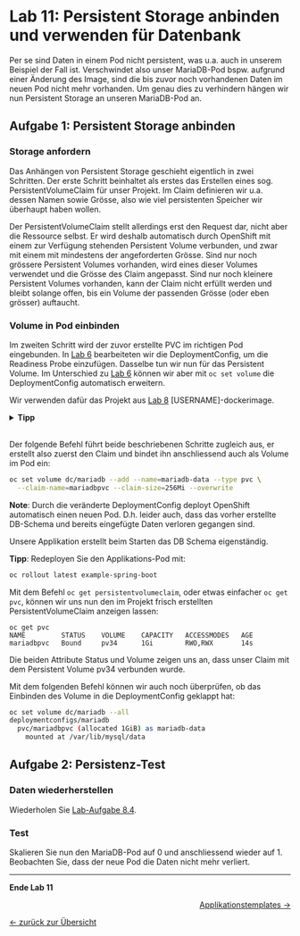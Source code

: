 # Lab 11: Persistent Storage anbinden und verwenden für Datenbank

Per se sind Daten in einem Pod nicht persistent, was u.a. auch in unserem Beispiel der Fall ist.
Verschwindet also unser MariaDB-Pod bspw. aufgrund einer Änderung des Image, sind die bis zuvor noch vorhandenen Daten im neuen Pod nicht mehr vorhanden.
Um genau dies zu verhindern hängen wir nun Persistent Storage an unseren MariaDB-Pod an.

## Aufgabe 1: Persistent Storage anbinden

### Storage anfordern

Das Anhängen von Persistent Storage geschieht eigentlich in zwei Schritten.
Der erste Schritt beinhaltet als erstes das Erstellen eines sog. PersistentVolumeClaim für unser Projekt.
Im Claim definieren wir u.a. dessen Namen sowie Grösse, also wie viel persistenten Speicher wir überhaupt haben wollen.

Der PersistentVolumeClaim stellt allerdings erst den Request dar, nicht aber die Ressource selbst.
Er wird deshalb automatisch durch OpenShift mit einem zur Verfügung stehenden Persistent Volume verbunden, und zwar mit einem mit mindestens der angeforderten Grösse.
Sind nur noch grössere Persistent Volumes vorhanden, wird eines dieser Volumes verwendet und die Grösse des Claim angepasst.
Sind nur noch kleinere Persistent Volumes vorhanden, kann der Claim nicht erfüllt werden und bleibt solange offen, bis ein Volume der passenden Grösse (oder eben grösser) auftaucht.


### Volume in Pod einbinden

Im zweiten Schritt wird der zuvor erstellte PVC im richtigen Pod eingebunden.
In [Lab 6](06_scale.md) bearbeiteten wir die DeploymentConfig, um die Readiness Probe einzufügen.
Dasselbe tun wir nun für das Persistent Volume.
Im Unterschied zu [Lab 6](06_scale.md) können wir aber mit `oc set volume` die DeploymentConfig automatisch erweitern.

Wir verwenden dafür das Projekt aus [Lab 8](08_database.md) [USERNAME]-dockerimage.

<details><summary><b>Tipp</b></summary>oc project [USERNAME]-dockerimage</details><br/>

Der folgende Befehl führt beide beschriebenen Schritte zugleich aus, er erstellt also zuerst den Claim und bindet ihn anschliessend auch als Volume im Pod ein:

```bash
oc set volume dc/mariadb --add --name=mariadb-data --type pvc \
  --claim-name=mariadbpvc --claim-size=256Mi --overwrite
```

__Note__:
Durch die veränderte DeploymentConfig deployt OpenShift automatisch einen neuen Pod.
D.h. leider auch, dass das vorher erstellte DB-Schema und bereits eingefügte Daten verloren gegangen sind.

Unsere Applikation erstellt beim Starten das DB Schema eigenständig.

__Tipp__:
Redeployen Sie den Applikations-Pod mit:

```bash
oc rollout latest example-spring-boot
```

Mit dem Befehl `oc get persistentvolumeclaim`, oder etwas einfacher `oc get pvc`, können wir uns nun den im Projekt frisch erstellten PersistentVolumeClaim anzeigen lassen:

```
oc get pvc
NAME         STATUS    VOLUME    CAPACITY   ACCESSMODES   AGE
mariadbpvc   Bound     pv34      1Gi        RWO,RWX       14s
```

Die beiden Attribute Status und Volume zeigen uns an, dass unser Claim mit dem Persistent Volume pv34 verbunden wurde.

Mit dem folgenden Befehl können wir auch noch überprüfen, ob das Einbinden des Volume in die DeploymentConfig geklappt hat:

```bash
oc set volume dc/mariadb --all
deploymentconfigs/mariadb
  pvc/mariadbpvc (allocated 1GiB) as mariadb-data
    mounted at /var/lib/mysql/data
```


## Aufgabe 2: Persistenz-Test
### Daten wiederherstellen

Wiederholen Sie [Lab-Aufgabe 8.4](08_database.md#l%C3%B6sung-lab84).


### Test

Skalieren Sie nun den MariaDB-Pod auf 0 und anschliessend wieder auf 1. Beobachten Sie, dass der neue Pod die Daten nicht mehr verliert.

---

__Ende Lab 11__

<p width="100px" align="right"><a href="12_template.md">Applikationstemplates →</a></p>

[← zurück zur Übersicht](../README.md)
